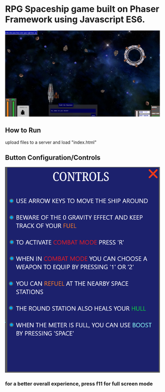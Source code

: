 # RPG Spaceship game built on Phaser Framework using Javascript ES6.

![alt text](https://github.com/ThemDask/sector-O7/blob/master/assets/readme_imgs/img.png)


## How to Run
upload files to a server and load "index.html" 

## Button Configuration/Controls

![alt text](https://github.com/ThemDask/sector-O7/blob/master/assets/readme_imgs/2.png)


### for a better overall experience, press f11 for full screen mode


